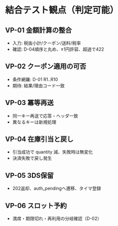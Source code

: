 # 結合テスト観点（判定可能）

## VP-01 金額計算の整合
- 入力: 税抜小計/クーポン/送料/税率
- 確認: D-04順序と丸め、±1円許容、超過で422

## VP-02 クーポン適用の可否
- 条件網羅: D-01 R1..R10
- 期待: 結果/理由コード一致

## VP-03 冪等再送
- 同一キー再送で応答・ヘッダ一致
- 異なるキーは新規処理

## VP-04 在庫引当と戻し
- 引当成功で quantity 減、失敗時は無変化
- 決済失敗で戻し発生

## VP-05 3DS保留
- 202返却、auth_pendingへ遷移、タイマ登録

## VP-06 スロット予約
- 満席・期限切れ・再利用の分岐確認（D-02）


